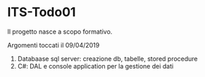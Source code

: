 # ITS-Todo01

Il progetto nasce a scopo formativo.

Argomenti toccati il 09/04/2019
1) Databaase sql server: creazione db, tabelle, stored procedure
2) C#: DAL e console application per la gestione dei dati
